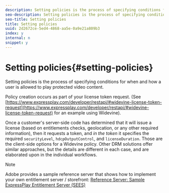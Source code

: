 ```yaml
---
description: Setting policies is the process of specifying conditions for when and how a user is allowed to play protected video content.
seo-description: Setting policies is the process of specifying conditions for when and how a user is allowed to play protected video content.
seo-title: Setting policies
title: Setting policies
uuid: 2d2672ce-5ed4-4868-aa5e-0a9e21a809b3
index: y
internal: n
snippet: y
---
```


# Setting policies{#setting-policies}

Setting policies is the process of specifying conditions for when and how a user is allowed to play protected video content.

Policy creation occurs as part of your license token request. (See [https://www.expressplay.com/developer/restapi/#widevine-license-token-request](https://www.expressplay.com/developer/restapi/#widevine-license-token-request) for an example using Widevine).

Once a customer's server-side code has determined that it will issue a license (based on entitlements checks, geolocation, or any other required information), then it requests a token, and *in the token* it specifies the required `securityLevel`, `hdcpOutputControl`, and `licenseDuration`. Those are the client-side options for a Widevine policy. Other DRM solutions offer similar approaches, but the details are different in each case, and are elaborated upon in the individual workflows.

>[!NOTE]
>
>Adobe provides a sample reference server that shows how to implement your own entitlement server / storefront: [Reference Server: Sample ExpressPlay Entitlement Server (SEES)](../../multi-drm-workflows/feature-topics/sees-reference-server.md)

